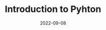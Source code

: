 ---
layout: post
title: "Introduction to Pyhton"
subtitle: ""
date: 2022-09-08
background: '/PATH_TO_IMAGE'
---
